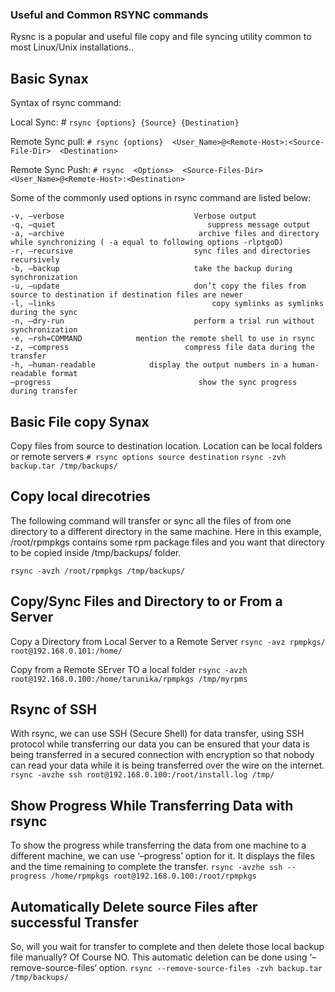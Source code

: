 ### Useful and Common RSYNC commands  ###

Rysnc is a popular and useful file copy and file syncing utility common to most Linux/Unix installations..

## Basic Synax ##

Syntax of rsync command:

Local Sync: # `rsync {options} {Source} {Destination}`

Remote Sync pull: `# rsync {options}  <User_Name>@<Remote-Host>:<Source-File-Dir>  <Destination>`

Remote Sync Push: `# rsync  <Options>  <Source-Files-Dir>   <User_Name>@<Remote-Host>:<Destination>`

Some of the commonly used options in rsync command are listed below:
```
-v, –verbose                             Verbose output
-q, –quiet                                  suppress message output
-a, –archive                              archive files and directory while synchronizing ( -a equal to following options -rlptgoD)
-r, –recursive                           sync files and directories recursively
-b, –backup                              take the backup during synchronization
-u, –update                              don’t copy the files from source to destination if destination files are newer
-l, –links                                   copy symlinks as symlinks during the sync
-n, –dry-run                             perform a trial run without synchronization
-e, –rsh=COMMAND            mention the remote shell to use in rsync
-z, –compress                          compress file data during the transfer
-h, –human-readable            display the output numbers in a human-readable format
–progress                                 show the sync progress during transfer
```


## Basic File copy Synax ##

Copy files from source to destination  location. Location can be local folders or remote servers
`# rsync options source destination`
`rsync -zvh backup.tar /tmp/backups/`

## Copy local direcotries ##
The following command will transfer or sync all the files of from one directory to a different directory in the same machine. Here in this example, /root/rpmpkgs contains some rpm package files and you want that directory to be copied inside /tmp/backups/ folder.

`rsync -avzh /root/rpmpkgs /tmp/backups/`

##  Copy/Sync Files and Directory to or From a Server ##

Copy a Directory from Local Server to a Remote Server
`rsync -avz rpmpkgs/ root@192.168.0.101:/home/`

Copy from a Remote SErver TO a local folder
`rsync -avzh root@192.168.0.100:/home/tarunika/rpmpkgs /tmp/myrpms`

## Rsync of SSH ##

With rsync, we can use SSH (Secure Shell) for data transfer, using SSH protocol while transferring our data you can be ensured that your data is being transferred in a secured connection with encryption so that nobody can read your data while it is being transferred over the wire on the internet.
`rsync -avzhe ssh root@192.168.0.100:/root/install.log /tmp/`


## Show Progress While Transferring Data with rsync ##

To show the progress while transferring the data from one machine to a different machine, we can use ‘–progress’ option for it. It displays the files and the time remaining to complete the transfer.
`rsync -avzhe ssh --progress /home/rpmpkgs root@192.168.0.100:/root/rpmpkgs`


## Automatically Delete source Files after successful Transfer ##
So, will you wait for transfer to complete and then delete those local backup file manually? Of Course NO. This automatic deletion can be done using ‘–remove-source-files‘ option.
`rsync --remove-source-files -zvh backup.tar /tmp/backups/`


